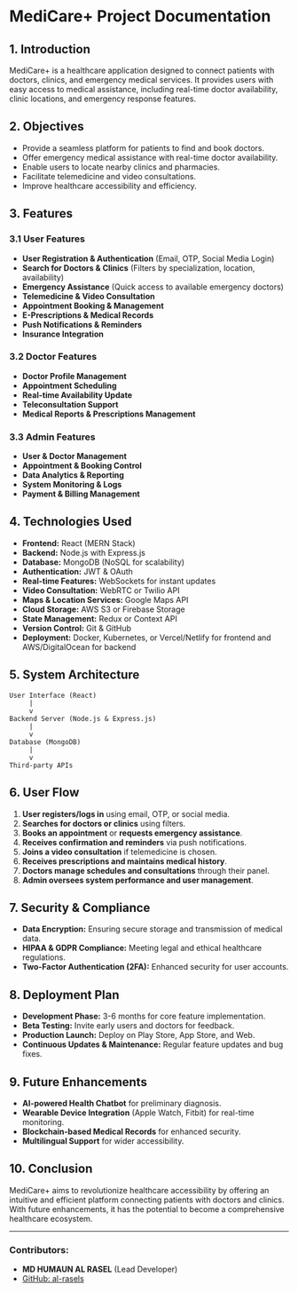 # MediCare+ Project Documentation

## 1. Introduction
MediCare+ is a healthcare application designed to connect patients with doctors, clinics, and emergency medical services. It provides users with easy access to medical assistance, including real-time doctor availability, clinic locations, and emergency response features.

## 2. Objectives
- Provide a seamless platform for patients to find and book doctors.
- Offer emergency medical assistance with real-time doctor availability.
- Enable users to locate nearby clinics and pharmacies.
- Facilitate telemedicine and video consultations.
- Improve healthcare accessibility and efficiency.

## 3. Features
### 3.1 User Features
- **User Registration & Authentication** (Email, OTP, Social Media Login)
- **Search for Doctors & Clinics** (Filters by specialization, location, availability)
- **Emergency Assistance** (Quick access to available emergency doctors)
- **Telemedicine & Video Consultation**
- **Appointment Booking & Management**
- **E-Prescriptions & Medical Records**
- **Push Notifications & Reminders**
- **Insurance Integration**

### 3.2 Doctor Features
- **Doctor Profile Management**
- **Appointment Scheduling**
- **Real-time Availability Update**
- **Teleconsultation Support**
- **Medical Reports & Prescriptions Management**

### 3.3 Admin Features
- **User & Doctor Management**
- **Appointment & Booking Control**
- **Data Analytics & Reporting**
- **System Monitoring & Logs**
- **Payment & Billing Management**

## 4. Technologies Used
- **Frontend:** React (MERN Stack)
- **Backend:** Node.js with Express.js
- **Database:** MongoDB (NoSQL for scalability)
- **Authentication:** JWT & OAuth
- **Real-time Features:** WebSockets for instant updates
- **Video Consultation:** WebRTC or Twilio API
- **Maps & Location Services:** Google Maps API
- **Cloud Storage:** AWS S3 or Firebase Storage
- **State Management:** Redux or Context API
- **Version Control:** Git & GitHub
- **Deployment:** Docker, Kubernetes, or Vercel/Netlify for frontend and AWS/DigitalOcean for backend

## 5. System Architecture
```
User Interface (React)
     |
     v
Backend Server (Node.js & Express.js)
     |
     v
Database (MongoDB)
     |
     v
Third-party APIs 
```

## 6. User Flow
1. **User registers/logs in** using email, OTP, or social media.
2. **Searches for doctors or clinics** using filters.
3. **Books an appointment** or **requests emergency assistance**.
4. **Receives confirmation and reminders** via push notifications.
5. **Joins a video consultation** if telemedicine is chosen.
6. **Receives prescriptions and maintains medical history**.
7. **Doctors manage schedules and consultations** through their panel.
8. **Admin oversees system performance and user management**.

## 7. Security & Compliance
- **Data Encryption:** Ensuring secure storage and transmission of medical data.
- **HIPAA & GDPR Compliance:** Meeting legal and ethical healthcare regulations.
- **Two-Factor Authentication (2FA):** Enhanced security for user accounts.

## 8. Deployment Plan
- **Development Phase:** 3-6 months for core feature implementation.
- **Beta Testing:** Invite early users and doctors for feedback.
- **Production Launch:** Deploy on Play Store, App Store, and Web.
- **Continuous Updates & Maintenance:** Regular feature updates and bug fixes.

## 9. Future Enhancements
- **AI-powered Health Chatbot** for preliminary diagnosis.
- **Wearable Device Integration** (Apple Watch, Fitbit) for real-time monitoring.
- **Blockchain-based Medical Records** for enhanced security.
- **Multilingual Support** for wider accessibility.

## 10. Conclusion
MediCare+ aims to revolutionize healthcare accessibility by offering an intuitive and efficient platform connecting patients with doctors and clinics. With future enhancements, it has the potential to become a comprehensive healthcare ecosystem.

---
### Contributors:
- **MD HUMAUN AL RASEL** (Lead Developer)
- [GitHub: al-rasels](https://github.com/al-rasels)


